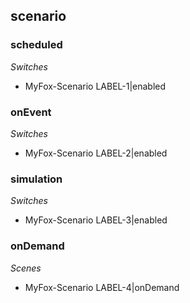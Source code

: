 ## scenario

### scheduled

*Switches*
- MyFox-Scenario LABEL-1|enabled

### onEvent

*Switches*
- MyFox-Scenario LABEL-2|enabled

### simulation

*Switches*
- MyFox-Scenario LABEL-3|enabled

### onDemand

*Scenes*
- MyFox-Scenario LABEL-4|onDemand


